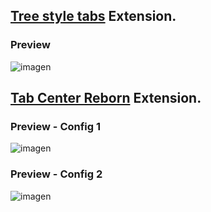 ## [Tree style tabs](https://addons.mozilla.org/es/firefox/addon/tree-style-tab/) Extension.

### Preview

![imagen](https://user-images.githubusercontent.com/22057609/209135663-428875eb-e0ab-40fc-8c4d-cbdd5fc567d7.png)


## [Tab Center Reborn](https://addons.mozilla.org/es/firefox/addon/tabcenter-reborn/) Extension.

### Preview - Config 1

![imagen](https://user-images.githubusercontent.com/22057609/209564040-67e8cf47-e839-4c02-9310-6304ccfcd853.png)

### Preview - Config 2
![imagen](https://user-images.githubusercontent.com/22057609/209563130-1b901142-18bc-4fe2-a5d2-651c2165fb87.png)
